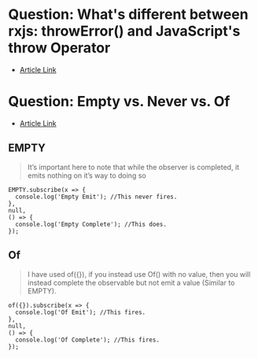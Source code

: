 
# Question: What's different between rxjs: throwError() and JavaScript's throw Operator
- [Article Link](https://rxjs-course.dev/course/error-handling/throw-error-operator/)

# Question: Empty vs. Never vs. Of
- [Article Link](https://upmostly.com/angular/empty-vs-never-vs-of-in-rxjs-angular)
## EMPTY
> It’s important here to note that while the observer is completed, it emits nothing on it’s way to doing so
```
EMPTY.subscribe(x => {
  console.log('Empty Emit'); //This never fires. 
}, 
null, 
() => {
  console.log('Empty Complete'); //This does. 
});
```
## Of
> I have used of({}), if you instead use Of() with no value, then you will instead complete the observable but not emit a value (Similar to EMPTY).
```
of({}).subscribe(x => {
  console.log('Of Emit'); //This fires. 
}, 
null, 
() => {
  console.log('Of Complete'); //This fires. 
});
```
